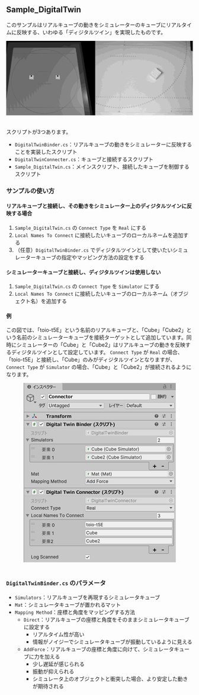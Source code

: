 ## Sample_DigitalTwin

このサンプルはリアルキューブの動きをシミュレーターのキューブにリアルタイムに反映する、いわゆる「ディジタルツイン」を実現したものです。

<div align="center">
<img src="../../../../../docs/res/samples/digitaltwin_demo.gif">
</div>
<br>

スクリプトが3つあります。
- `DigitalTwinBinder.cs`：リアルキューブの動きをシミュレーターに反映することを実装したスクリプト
- `DigitalTwinConnecter.cs`：キューブと接続するスクリプト
- `Sample_DigitalTwin.cs`：メインスクリプト、接続したキューブを制御するスクリプト

### サンプルの使い方

#### リアルキューブと接続し、その動きをシミュレーター上のディジタルツインに反映する場合

1. `Sample_DigitalTwin.cs` の `Connect Type` を `Real` にする
1. `Local Names To Connect` に接続したいキューブのローカルネームを追加する
1. （任意）`DigitalTwinBinder.cs` でディジタルツインとして使いたいシミュレーターキューブの指定やマッピング方法の設定をする

#### シミュレーターキューブと接続し、ディジタルツインは使用しない
1. `Sample_DigitalTwin.cs` の `Connect Type` を `Simulator` にする
1. `Local Names To Connect` に接続したいキューブのローカルネーム（オブジェクト名）を追加する

#### 例

この図では、「toio-t5E」という名前のリアルキューブと、「Cube」「Cube2」という名前のシミュレーターキューブを接続ターゲットとして追加しています。同時にシミュレーターの「Cube」と「Cube2」はリアルキューブの動きを反映するディジタルツインとして設定しています。 `Connect Type` が `Real` の場合、「toio-t5E」と接続し、「Cube」のみがディジタルツインとなりますが、 `Connect Type` が `Simulator` の場合、「Cube」と「Cube2」が接続されるようになります。

<div align="center">
<img src="../../../../../docs/res/samples/digitaltwin_prop.png">
</div>
<br>


### `DigitalTwinBinder.cs` のパラメータ

- `Simulators`：リアルキューブを再現するシミュレータキューブ
- `Mat`：シミュレータキューブが置かれるマット
- `Mapping Method`：座標と角度をマッピングする方法
  - `Direct`：リアルキューブの座標と角度をそのままシミュレータキューブに設定する
    - リアルタイム性が高い
    - 情報がノイジーでシミュレータキューブが振動しているように見える
  - `AddForce`：リアルキューブの座標と角度に向けて、シミュレータキューブに力を加える
    - 少し遅延が感じられる
    - 振動が抑えられる
    - シミュレータ上のオブジェクトと衝突した場合、より安定した動きが期待される

